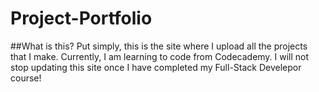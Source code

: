 # Project-Portfolio
##What is this?
Put simply, this is the site where I upload all the projects that I make.
Currently, I am learning to code from Codecademy. I will not stop updating
this site once I have completed my Full-Stack Develepor course!

